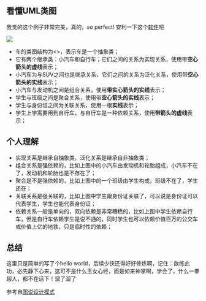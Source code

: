 ## 看懂UML类图
我觉的这个例子非常完美，真的，so perfect!
安利一下这个[软件][1]吧

![](http://omgzui.oss-cn-hangzhou.aliyuncs.com/blog/uml.jpeg)

* 车的类图结构为<<abstract>>，表示车是一个抽象类；
* 它有两个继承类：小汽车和自行车；它们之间的关系为实现关系，使用带**空心箭头的虚线**表示；
* 小汽车为与SUV之间也是继承关系，它们之间的关系为泛化关系，使用带**空心箭头的实线**表示；
* 小汽车与发动机之间是组合关系，使用**带实心箭头的实线**表示；
* 学生与班级之间是聚合关系，使用带**空心箭头的实线**表示；
* 学生与身份证之间为关联关系，使用一根**实线**表示；
* 学生上学需要用到自行车，与自行车是一种依赖关系，使用**带箭头的虚线**表示；


## 个人理解
* 实现关系是继承自抽象类，泛化关系是继承自非抽象类；
* 组合关系是强依赖的，比如上图中的小汽车由发动机和轮胎组成，小汽车不在了，发动机和轮胎也是不存在了；
* 聚合是不是强依赖的，比如上图中的一个班级由学生构成，班级不在了，学生还在；
* 关联关系是强关联的，比如上图中学生跟身份证关联了，可以说是身份证可以代表学生，学生也能代表身份证；
* 依赖关系一般是单向的，双向依赖是非常糟糕的，比如上图中学生依赖自行车，但是自行车依赖学生是说不通的，同时学生也可以依赖价值百万的公交车或价值上亿的地铁，只是临时性的依赖；

## 总结
这里只是简单的写了个hello world，后续少侠还得好好修炼啊，记住：欲练此功，必先静下心来，这可不是什么玉女心经，而是如来神掌啊，学会了，什么一拳超人，都不在话下！溜了溜了


参考自[图说设计模式][2]

[1]:https://www.processon.com/diagrams
[2]:https://design-patterns.readthedocs.io/zh_CN/latest/index.html